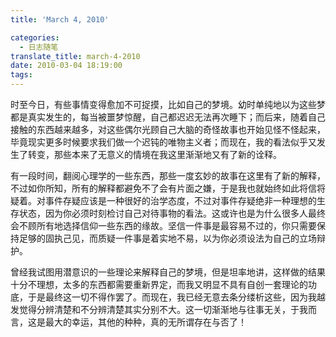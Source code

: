 ```yaml
---
title: 'March 4, 2010'

categories:
  - 日志随笔
translate_title: march-4-2010
date: 2010-03-04 18:19:00
tags:
---
```


时至今日，有些事情变得愈加不可捉摸，比如自己的梦境。幼时单纯地以为这些梦都是真实发生的，每当被噩梦惊醒，自己都迟迟无法再次睡下；而后来，随着自己接触的东西越来越多，对这些偶尔光顾自己大脑的奇怪故事也开始见怪不怪起来，毕竟现实更多时候要求我们做一个迟钝的唯物主义者；而现在，我的看法似乎又发生了转变，那些本来了无意义的情境在我这里渐渐地又有了新的诠释。

有一段时间，翻阅心理学的一些东西，那些一度玄妙的故事在这里有了新的解释，不过如你所知，所有的解释都避免不了会有片面之嫌，于是我也就始终如此将信将疑着。对事件存疑应该是一种很好的治学态度，不过对事件存疑绝非一种理想的生存状态，因为你必须时刻检讨自己对待事物的看法。这或许也是为什么很多人最终会不顾所有地选择信仰一些东西的缘故。坚信一件事是最容易不过的，你只需要保持足够的固执己见，而质疑一件事是着实地不易，以为你必须设法为自己的立场辩护。

曾经我试图用潜意识的一些理论来解释自己的梦境，但是坦率地讲，这样做的结果十分不理想，太多的东西都需要重新界定，而我又明显不具有自创一套理论的功底，于是最终这一切不得作罢了。而现在，我已经无意去条分缕析这些，因为我越发觉得分辨清楚和不分辨清楚其实分别不大。这一切渐渐地与往事无关，于我而言，这是最大的幸运，其他的种种，真的无所谓存在与否了！